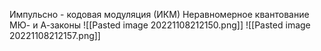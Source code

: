 Импульсно - кодовая модуляция (ИКМ)
Неравномерное квантование
МЮ- и А-законы
![[Pasted image 20221108212150.png]] 
![[Pasted image 20221108212157.png]] 
